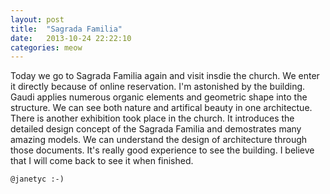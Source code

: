```yaml
---
layout: post
title:  "Sagrada Familia"
date:   2013-10-24 22:22:10
categories: meow
---
```


Today we go to Sagrada Familia again and visit insdie the church. We enter it directly because of online reservation. I'm astonished by the building. Gaudi applies numerous organic elements and geometric shape into the structure. We can see both nature and artifical beauty in one architectue. There is another exhibition took place in the church. It introduces the detailed design concept of the Sagrada Familia and demostrates many amazing models. We can understand the design of architecture through those documents. It's really good experience to see the building. I believe that I will come back to see it when finished.

`@janetyc :-)`

